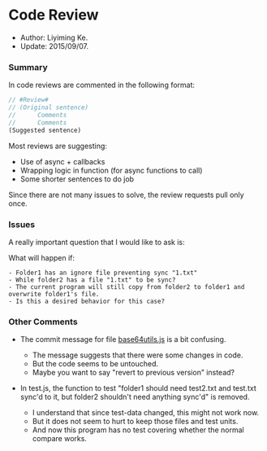 # Code Review

- Author: Liyiming Ke.
- Update: 2015/09/07.


### Summary


In code reviews are commented in the following format:

```javascript
// #Review#
// (Original sentence)
//		Comments
//		Comments
(Suggested sentence)
```

Most reviews are suggesting:

   - Use of async + callbacks
   - Wrapping logic in function (for async functions to call)
   - Some shorter sentences to do job

Since there are not many issues to solve, the review requests pull only once.

### Issues


A really important question that I would like to ask is:

What will happen if:

	- Folder1 has an ignore file preventing sync "1.txt"
	- While folder2 has a file "1.txt" to be sync?
	- The current program will still copy from folder2 to folder1 and overwrite folder1's file.
	- Is this a desired behavior for this case?


### Other Comments


 * The commit message for file [base64utils.js](https://github.com/cs4278-2015/assignment2-handin/blob/submission/shashanksharma/lib/sync/base64utils.js) is a bit confusing.

   - The message suggests that there were some changes in code.
   - But the code seems to be untouched.
   - Maybe you want to say "revert to previous version" instead?
        

 * In test.js, the function to test "folder1 should need test2.txt and test.txt sync'd to it, but folder2 shouldn't need anything sync'd" is removed.

   - I understand that since test-data changed, this might not work now.
   - But it does not seem to hurt to keep those files and test units.
   - And now this program has no test covering whether the normal compare works.
